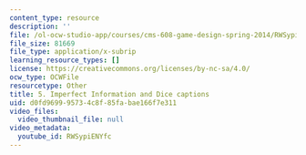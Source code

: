 ```yaml
---
content_type: resource
description: ''
file: /ol-ocw-studio-app/courses/cms-608-game-design-spring-2014/RWSypiENYfc_captions.webvtt
file_size: 81669
file_type: application/x-subrip
learning_resource_types: []
license: https://creativecommons.org/licenses/by-nc-sa/4.0/
ocw_type: OCWFile
resourcetype: Other
title: 5. Imperfect Information and Dice captions
uid: d0fd9699-9573-4c8f-85fa-bae166f7e311
video_files:
  video_thumbnail_file: null
video_metadata:
  youtube_id: RWSypiENYfc
---
```


